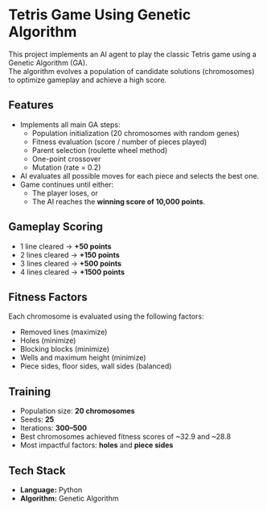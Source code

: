 # Tetris Game Using Genetic Algorithm

This project implements an AI agent to play the classic Tetris game using a Genetic Algorithm (GA).  
The algorithm evolves a population of candidate solutions (chromosomes) to optimize gameplay and achieve a high score.

## Features
- Implements all main GA steps:
  - Population initialization (20 chromosomes with random genes)
  - Fitness evaluation (score / number of pieces played)
  - Parent selection (roulette wheel method)
  - One-point crossover
  - Mutation (rate = 0.2)
- AI evaluates all possible moves for each piece and selects the best one.
- Game continues until either:
  - The player loses, or  
  - The AI reaches the **winning score of 10,000 points**.

## Gameplay Scoring
- 1 line cleared → **+50 points**  
- 2 lines cleared → **+150 points**  
- 3 lines cleared → **+500 points**  
- 4 lines cleared → **+1500 points**

## Fitness Factors
Each chromosome is evaluated using the following factors:
- Removed lines (maximize)  
- Holes (minimize)  
- Blocking blocks (minimize)  
- Wells and maximum height (minimize)  
- Piece sides, floor sides, wall sides (balanced)

## Training
- Population size: **20 chromosomes**  
- Seeds: **25**  
- Iterations: **300–500**  
- Best chromosomes achieved fitness scores of ~32.9 and ~28.8  
- Most impactful factors: **holes** and **piece sides**

## Tech Stack
- **Language:** Python  
- **Algorithm:** Genetic Algorithm
